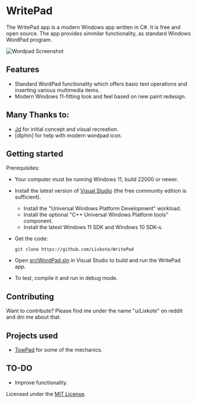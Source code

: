 # WritePad
The WritePad app is a modern Windows app written in C#. It is free and open source.
The app provides simmilar functionality, as standard Windows WordPad program.


  ![Wordpad Screenshot](https://github.com/Lixkote/WordPad11/blob/main/previewnew.png)

## Features
- Standard WordPad functionality which offers basic text operations and inserting various multimedia items.
- Modern Windows 11-fitting look and feel based on new paint redesign.

## Many Thanks to:
 - [Jd]([https://github.com/CalcuIator](https://github.com/Jd-1206)) for initial concept and visual recreation.
 - [dlphin] for help with modern wordpad icon.

## Getting started
Prerequisites:
- Your computer must be running Windows 11, build 22000 or newer.
- Install the latest version of [Visual Studio](https://developer.microsoft.com/en-us/windows/downloads) (the free community edition is sufficient).
  - Install the "Universal Windows Platform Development" workload.
  - Install the optional "C++ Universal Windows Platform tools" component.
  - Install the latest Windows 11 SDK and Windows 10 SDK-s.


- Get the code:
    ```
    git clone https://github.com/Lixkote/WritePad
    ```

- Open [src\WordPad.sln](/src/WordPad.sln) in Visual Studio to build and run the WritePad app.
- To test, compile it and run in debug mode.

## Contributing
Want to contribute? Please find me under the name "u/Lixkote" on reddit and dm me about that.

## Projects used
 - [TowPad](https://github.com/itsWindows11/TowPad) for some of the mechanics.

## TO-DO
  - Improve functionality.
  
Licensed under the [MIT License](./LICENSE).
